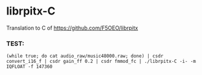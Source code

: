# librpitx-C
Translation to C of https://github.com/F5OEO/librpitx

### TEST:
```
(while true; do cat audio_raw/music48000.raw; done) | csdr convert_i16_f | csdr gain_ff 0.2 | csdr fmmod_fc | ./librpitx-C -i- -m IQFLOAT -f 147360
```
